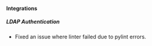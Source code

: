 
#### Integrations

##### LDAP Authentication

- Fixed an issue where linter failed due to pylint errors.
